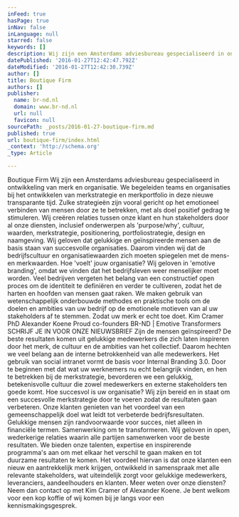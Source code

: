 ```yaml
---
inFeed: true
hasPage: true
inNav: false
inLanguage: null
starred: false
keywords: []
description: Wij zijn een Amsterdams adviesbureau gespecialiseerd in ontwikkeling van merk en organisatie. We begeleiden teams en organisaties bij het ontwikke
datePublished: '2016-01-27T12:42:47.792Z'
dateModified: '2016-01-27T12:42:30.739Z'
author: []
title: Boutique Firm
authors: []
publisher:
  name: br-nd.nl
  domain: www.br-nd.nl
  url: null
  favicon: null
sourcePath: _posts/2016-01-27-boutique-firm.md
published: true
url: boutique-firm/index.html
_context: 'http://schema.org'
_type: Article

---
```

Boutique Firm Wij zijn een Amsterdams adviesbureau gespecialiseerd in ontwikkeling van merk en organisatie. We begeleiden teams en organisaties bij het ontwikkelen van merkstrategie en merkportfolio in deze nieuwe transparante tijd. Zulke strategieën zijn vooral gericht op het emotioneel verbinden van mensen door ze te betrekken, met als doel positief gedrag te stimuleren. Wij creëren relaties tussen onze klant en hun stakeholders door al onze diensten, inclusief onderwerpen als 'purpose/why', cultuur, waarden, merkstrategie, positionering, portfoliostrategie, design en naamgeving. Wij geloven dat gelukkige en geïnspireerde mensen aan de basis staan van succesvolle organisaties. Daarom vinden wij dat de bedrijfscultuur en organisatiewaarden zich moeten spiegelen met de mens- en merkwaarden.  Hoe 'voelt' jouw organisatie? Wij geloven in 'emotive branding', omdat we vinden dat het bedrijfsleven weer menselijker moet worden. Veel bedrijven vergeten het belang van een constructief open proces om de identiteit te definiëren en verder te cultiveren, zodat het de harten en hoofden van mensen gaat raken. We maken gebruik van wetenschappelijk onderbouwde methodes en praktische tools om de doelen en ambities van uw bedrijf op de emotionele motieven van al uw stakeholders af te stemmen. Zodat uw merk er echt toe doet. Kim Cramer PhD Alexander Koene Proud co-founders BR-ND | Emotive Transformers SCHRIJF JE IN VOOR ONZE NIEUWSBRIEF Zijn de mensen geïnspireerd?  De beste resultaten komen uit gelukkige medewerkers die zich laten inspireren door het merk, de cultuur en de ambities van het collectief. Daarom hechten we veel belang aan de interne betrokkenheid van alle medewerkers. Het gebruik van social intranet vormt de basis voor Internal Branding 3.0\. Door te beginnen met dat wat uw werknemers nu echt belangrijk vinden, en hen te betrekken bij de merkstrategie, bevorderen we een gelukkig, betekenisvolle cultuur die zowel medewerkers en externe stakeholders ten goede komt. Hoe succesvol is uw organisatie? Wij zijn bereid en in staat om een succesvolle merkstrategie door te voeren zodat de resultaten gaan verbeteren. Onze klanten genieten van het voordeel van een gemeenschappelijk doel  wat leidt tot verbeterde bedrijfsresultaten. Gelukkige mensen zijn randvoorwaarde voor succes, niet alleen in financiële termen.  Samenwerking om te transformeren.  Wij geloven in open, wederkerige relaties waarin alle partijen samenwerken voor de beste resultaten. We bieden onze talenten, expertise en inspirerende programma's aan om met elkaar het verschil te gaan maken en tot duurzame resultaten te komen.  Het voordeel hiervan is dat onze klanten een nieuw en aantrekkelijk merk krijgen, ontwikkeld in samenspraak met alle relevante stakeholders, wat uiteindelijk zorgt voor gelukkige medewerkers, leveranciers, aandeelhouders en klanten.  Meer weten over onze diensten? Neem dan contact op met Kim Cramer of Alexander Koene. Je bent welkom voor een kop koffie of wij komen bij je langs voor een kennismakingsgesprek.